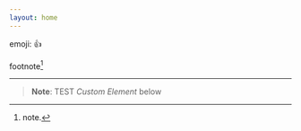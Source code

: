 ```yaml
---
layout: home
---
```


emoji: :+1:

footnote[^1]

[^1]: note.

- - -

> **Note**: TEST _Custom Element_ below

<i-hello />
<i-world></i-world>
<i-meow word="hello, world!"></i-meow>
